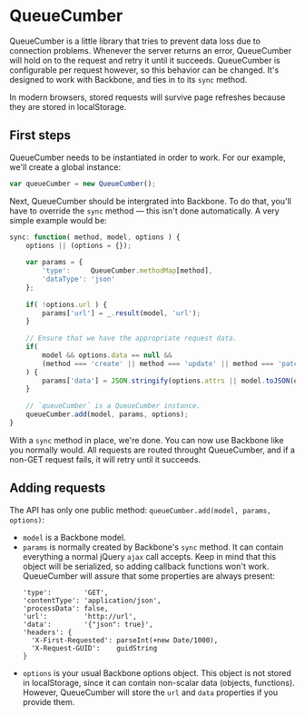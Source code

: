 QueueCumber
===========

QueueCumber is a little library that tries to prevent data loss due to connection problems. Whenever the server returns an error, QueueCumber will hold on to the request and retry it until it succeeds. QueueCumber is configurable per request however, so this behavior can be changed. It's designed to work with Backbone, and ties in to its `sync` method.

In modern browsers, stored requests will survive page refreshes because they are stored in localStorage.


First steps
-----------
QueueCumber needs to be instantiated in order to work. For our example, we'll create a global instance:

```javascript
var queueCumber = new QueueCumber();
```

Next, QueueCumber should be intergrated into Backbone. To do that, you'll have to override the `sync` method — this isn't done automatically. A very simple example would be:

```javascript
sync: function( method, model, options ) {
    options || (options = {});
    
    var params = {
        'type':     QueueCumber.methodMap[method],
        'dataType': 'json'
    };
    
    if( !options.url ) {
        params['url'] = _.result(model, 'url');
    }
    
    // Ensure that we have the appropriate request data.
    if(
        model && options.data == null &&
        (method === 'create' || method === 'update' || method === 'patch')
    ) {
        params['data'] = JSON.stringify(options.attrs || model.toJSON(options));
    }
    
    // `queueCumber` is a QueueCumber instance. 
    queueCumber.add(model, params, options);
}
```

With a `sync` method in place, we're done. You can now use Backbone like you normally would. All requests are routed throught QueueCumber, and if a non-GET request fails, it will retry until it succeeds.


Adding requests
---------------
The API has only one public method: `queueCumber.add(model, params, options)`:

* `model` is a Backbone model.
* `params` is normally created by Backbone's `sync` method. It can contain everything a normal jQuery `ajax` call accepts. Keep in mind that this object will be serialized, so adding callback functions won't work. QueueCumber will assure that some properties are always present:
  ```
  'type':        'GET',
  'contentType': 'application/json',
  'processData': false,
  'url':         'http://url',
  'data':        '{"json": true}',
  'headers': {
    'X-First-Requested': parseInt(+new Date/1000),
    'X-Request-GUID':    guidString
  }
  ```
* `options` is your usual Backbone options object. This object is not stored in localStorage, since it can contain non-scalar data (objects, functions). However, QueueCumber will store the `url` and `data` properties if you provide them.